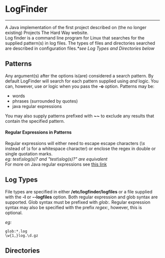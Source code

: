 # LogFinder
---
A Java implementation of the first project described on (the no longer existing) Projects The Hard Way website. <br />
Log finder is a command line program for Linux that searches for the supplied pattern(s) in log files. The types of files and directories searched are described in configuration files._*see Log Types and Directories below_ 

## Patterns
Any argument(s) after the options is(are) considered a search pattern. By default LogFinder will search for each pattern supplied using _and_ logic. You can, however, use _or_ logic when you pass the **-o** option.
Patterns may be:<br /> 

* words
* phrases (surrounded by quotes)
* java regular expressions

You may also supply patterns prefixed with **~~** to exclude any results that contain the specified pattern.

#### Regular Expressions in Patterns	
Regular expressions will either need to escape escape characters (_\\s_ instead of _\s_ for a whitespace character) or enclose the regex in double or single quotation marks. <br /> 
_eg: test\\slog(s)? and "test\slog(s)?" are equivalent_<br />
For more on Java regular expressions see [this link](https://docs.oracle.com/javase/8/docs/api/java/util/regex/Pattern.html)

## Log Types
File types are specified in either **/etc/logfinder/logfiles** or a file supplied with the **-l** or **--logfiles** option. Both regular expression and glob syntax are supported. Glob syntax must be prefixed with _glob:_. Regular expression syntax may also be specified with the prefix _regex:_, however, this is optional.

_eg:_
	
	glob:*.log
	\w{1,}log.\d.gz

## Directories 
